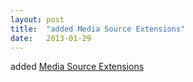 ```yaml
---
layout: post
title:  "added Media Source Extensions"
date:   2013-01-29
---
```


added <a href="http://www.w3.org/TR/media-source/">Media Source Extensions</a>